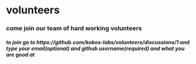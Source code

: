 # volunteers
<h3>come join our team of hard working volunteers</h3>
<h5>to join go to https://github.com/kokos-labs/volunteers/discussions/1 and type your email(optional) and github username(required) and what you are good at</h5>
